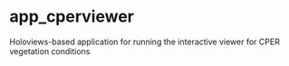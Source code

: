 # app_cperviewer
Holoviews-based application for running the interactive viewer for CPER vegetation conditions
